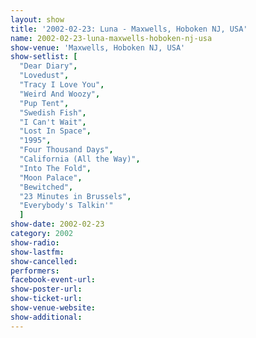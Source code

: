 ```yaml
---
layout: show
title: '2002-02-23: Luna - Maxwells, Hoboken NJ, USA'
name: 2002-02-23-luna-maxwells-hoboken-nj-usa
show-venue: 'Maxwells, Hoboken NJ, USA'
show-setlist: [
  "Dear Diary",
  "Lovedust",
  "Tracy I Love You",
  "Weird And Woozy",
  "Pup Tent",
  "Swedish Fish",
  "I Can't Wait",
  "Lost In Space",
  "1995",
  "Four Thousand Days",
  "California (All the Way)",
  "Into The Fold",
  "Moon Palace",
  "Bewitched",
  "23 Minutes in Brussels",
  "Everybody's Talkin'"
  ]
show-date: 2002-02-23
category: 2002
show-radio: 
show-lastfm: 
show-cancelled: 
performers: 
facebook-event-url: 
show-poster-url: 
show-ticket-url: 
show-venue-website: 
show-additional: 
---
```


